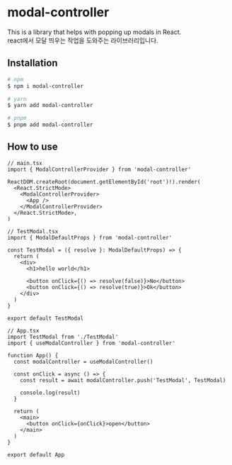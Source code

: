 # modal-controller

This is a library that helps with popping up modals in React.  
react에서 모달 띄우는 작업을 도와주는 라이브러리입니다.

## Installation

```bash
# npm
$ npm i modal-controller

# yarn
$ yarn add modal-controller

# pnpm
$ pnpm add modal-controller
```

## How to use

```tsx
// main.tsx
import { ModalControllerProvider } from 'modal-controller'

ReactDOM.createRoot(document.getElementById('root')!).render(
  <React.StrictMode>
    <ModalControllerProvider>
      <App />
    </ModalControllerProvider>
  </React.StrictMode>,
)
```

```tsx
// TestModal.tsx
import { ModalDefaultProps } from 'modal-controller'

const TestModal = ({ resolve }: ModalDefaultProps) => {
  return (
    <div>
      <h1>hello world</h1>

      <button onClick={() => resolve(false)}>No</button>
      <button onClick={() => resolve(true)}>Ok</button>
    </div>
  )
}

export default TestModal
```

```tsx
// App.tsx
import TestModal from './TestModal'
import { useModalController } from 'modal-controller'

function App() {
  const modalController = useModalController()

  const onClick = async () => {
    const result = await modalController.push('TestModal', TestModal)

    console.log(result)
  }

  return (
    <main>
      <button onClick={onClick}>open</button>
    </main>
  )
}

export default App
```
